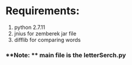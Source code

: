 
# **Requirements:**
1. python 2.7.11
2. jnius for zemberek jar file
3. difflib for comparing words

### **Note: ** main file is the letterSerch.py
